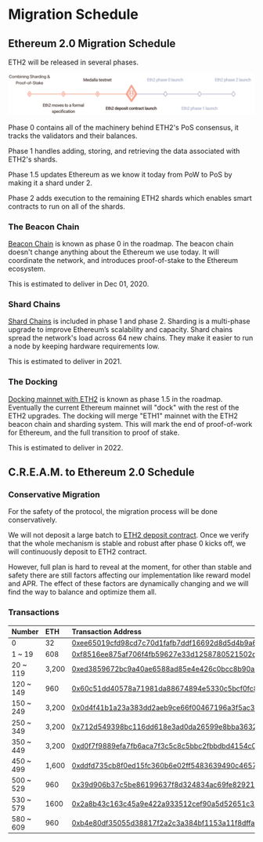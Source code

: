 # Migration Schedule

## Ethereum 2.0 Migration Schedule

ETH2 will be released in several phases.

![](../.gitbook/assets/timeline_deposit_contract_launch.d09b4bf3.svg)

Phase 0 contains all of the machinery behind ETH2's PoS consensus, it tracks the validators and their balances.

Phase 1 handles adding, storing, and retrieving the data associated with ETH2's shards.

Phase 1.5 updates Ethereum as we know it today from PoW to PoS by making it a shard under 2. 

Phase 2 adds execution to the remaining ETH2 shards which enables smart contracts to run on all of the shards.

### The Beacon Chain

[Beacon Chain](https://ethereum.org/en/eth2/beacon-chain/) is known as phase 0 in the roadmap. The beacon chain doesn't change anything about the Ethereum we use today. It will coordinate the network, and introduces proof-of-stake to the Ethereum ecosystem.

This is estimated to deliver in Dec 01, 2020.

### Shard Chains

[Shard Chains](https://ethereum.org/en/eth2/shard-chains/) is included in phase 1 and phase 2. Sharding is a multi-phase upgrade to improve Ethereum’s scalability and capacity. Shard chains spread the network's load across 64 new chains. They make it easier to run a node by keeping hardware requirements low.

This is estimated to deliver in 2021.

### The Docking

[Docking mainnet with ETH2](https://ethereum.org/en/eth2/docking/) is known as phase 1.5 in the roadmap. Eventually the current Ethereum mainnet will "dock" with the rest of the ETH2 upgrades. The docking will merge "ETH1" mainnet with the ETH2 beacon chain and sharding system. This will mark the end of proof-of-work for Ethereum, and the full transition to proof of stake.

This is estimated to deliver in 2022.

## C.R.E.A.M. to Ethereum 2.0 Schedule

### Conservative Migration

For the safety of the protocol, the migration process will be done conservatively.

We will not deposit a large batch to [ETH2 deposit contract](https://etherscan.io/address/0x00000000219ab540356cbb839cbe05303d7705fa). Once we verify that the whole mechanism is stable and robust after phase 0 kicks off, we will continuously deposit to ETH2 contract.

However, full plan is hard to reveal at the moment, for other than stable and safety there are still factors affecting our implementation like reward model and APR. The effect of these factors are dynamically changing and we will find the way to balance and optimize them all.

### Transactions

| Number | ETH  | Transaction Address |
| :--- | :--- | :--- |
| 0 | 32 | [0xee65019cfd98cd7c70d1fafb7ddf16692d8d5d4b9a6d308c55d4109d3671cf32](https://etherscan.io/tx/0xee65019cfd98cd7c70d1fafb7ddf16692d8d5d4b9a6d308c55d4109d3671cf32) |
| 1 ~ 19 | 608 | [0xf8516ee875af706f4fb59627e33d1258780521502d96888226c5b5af219ac1bc](https://etherscan.io/tx/0xf8516ee875af706f4fb59627e33d1258780521502d96888226c5b5af219ac1bc) |
| 20 ~ 119 | 3,200 | [0xed3859672bc9a40ae6588ad85e4e426c0bcc8b90a46fe929a041c32a894b46e1](https://etherscan.io/tx/0xed3859672bc9a40ae6588ad85e4e426c0bcc8b90a46fe929a041c32a894b46e1) |
| 120 ~ 149 | 960 | [0x60c51dd40578a71981da88674894e5330c5bcf0fc825d2e0692030414e375dc6](https://etherscan.io/tx/0x60c51dd40578a71981da88674894e5330c5bcf0fc825d2e0692030414e375dc6) |
| 150 ~ 249 | 3,200 | [0x0d4f41b1a23a383dd2aeb9ce66f00467196a3f5ac3c09b90d674f4ca2e964d7d](https://etherscan.io/tx/0x0d4f41b1a23a383dd2aeb9ce66f00467196a3f5ac3c09b90d674f4ca2e964d7d) |
| 250 ~ 349 | 3,200 | [0x712d549398bc116dd618e3ad0da26599e8bba3632a029a8443cc338d297a69b9](https://etherscan.io/tx/0x712d549398bc116dd618e3ad0da26599e8bba3632a029a8443cc338d297a69b9) |
| 350 ~ 449 | 3,200 | [0xd0f7f9889efa7fb6aca7f3c5c8c5bbc2fbbdbd4154c096755f21470e6c7ce3ee](https://etherscan.io/tx/0xd0f7f9889efa7fb6aca7f3c5c8c5bbc2fbbdbd4154c096755f21470e6c7ce3ee) |
| 450 ~ 499 | 1,600 | [0xddfd735cb8f0ed15fc360b6e02ff5483639490c4657f2422fb2eaae1f73ab088](https://etherscan.io/tx/0xddfd735cb8f0ed15fc360b6e02ff5483639490c4657f2422fb2eaae1f73ab088) |
| 500 ~ 529 | 960  | [0x39d906b37c5be86199637f8d324834ac69fe82921dc6d20e62f306334413db81](https://etherscan.io/tx/0x39d906b37c5be86199637f8d324834ac69fe82921dc6d20e62f306334413db81) |
| 530 ~ 579 | 1600 | [0x2a8b43c163c45a9e422a933512cef90a5d52651c31f542a81f6a9e3eabc0e410](https://etherscan.io/tx/0x2a8b43c163c45a9e422a933512cef90a5d52651c31f542a81f6a9e3eabc0e410) |
| 580 ~ 609 | 960 | [0xb4e80df35055d38817f2a2c3a384bf1153a11f8dffa6c2dd73b8c311f59027a7](https://etherscan.io/tx/0xb4e80df35055d38817f2a2c3a384bf1153a11f8dffa6c2dd73b8c311f59027a7) |

